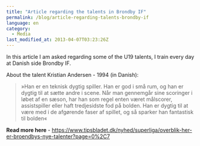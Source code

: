 ```yaml
---
title: "Article regarding the talents in Brondby IF"
permalink: /blog/article-regarding-talents-brondby-if
language: en
category:
  - Media
last_modified_at: 2013-04-07T03:23:26Z
---
```


In this article I am asked regarding some of the U19 talents, I train every day at Danish side Brondby IF.

About the talent Kristian Andersen - 1994 (in Danish):

> »Han er en teknisk dygtig spiller. Han er god i små rum, og han er dygtig til at sætte andre i scene. Når man gennemgår sine scoringer i løbet af en sæson, har han som regel enten været målscorer, assistspiller eller haft tredjesidste fod på bolden. Han er dygtig til at være med i de afgørende faser af spillet, og så sparker han fantastisk til bolden«

**Read more here** - <https://www.tipsbladet.dk/nyhed/superliga/overblik-her-er-broendbys-nye-talenter?page=0%2C7>
